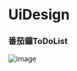 # UiDesign
### 番茄鐘ToDoList
![image](https://tw-blackbear.github.io/UiDesign/UiDesign/TOMO-番茄鐘2.jpg)
